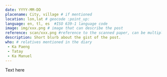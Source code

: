 ```yaml
---
date: YYYY-MM-DD
placename: City, village # if mentioned
location: lon,lat # geocode :point_up:
language: en, tl, es  #ISO 639-1 language code
image: img/xxx.png # image that can describe the post
reference: scan/xxx.png #reference to the scanned paper, can be multiple pages, use `,` as separator.
description: Short blurb about the gist of the post.
who: # relatives mentioned in the diary
 - Ka Paeng
 - Tatay
 - Ka Manuel
---
```


Text here
